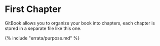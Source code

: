 # First Chapter

GitBook allows you to organize your book into chapters, each chapter is stored in a separate file like this one.

{% include "errata/purpose.md" %}